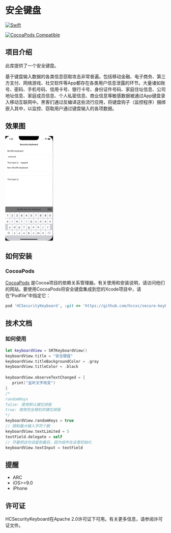 # 安全键盘
[![Swift](https://img.shields.io/badge/Swift-5.3_5.4_5.5_5.6-orange?style=flat-square)](https://img.shields.io/badge/Swift-5.3_5.4_5.5_5.6-Orange?style=flat-square)

[![CocoaPods Compatible](https://img.shields.io/cocoapods/v/Alamofire.svg?style=flat-square)](https://img.shields.io/cocoapods/v/Alamofire.svg)

## 项目介绍
此库提供了一个安全键盘。

基于键盘输入数据的各类信息窃取攻击非常普遍。包括移动金融、电子商务、第三方支付、网络游戏、社交软件等App都存在各类用户信息泄露的环节。大量诸如账号、密码、手机号码、信用卡号、银行卡号、身份证件号码、家庭住址信息、公司地址信息、家庭成员信息、个人私密信息、商业信息等敏感数据被通过App键盘录入移动互联网中。黑客们通过反编译这些流行应用，将键盘钩子（监控程序）捆绑嵌入其中，以监控、窃取用户通过键盘输入的各项数据。

## 效果图

<img src="docs/img/example.png" alt="example" style="zoom:50%;" />

## 如何安装

### CocoaPods

[CocoaPods](https://cocoapods.org) 是Cocoa项目的依赖关系管理器。有关使用和安装说明，请访问他们的网站。要使用CocoaPods将安全键盘集成到您的Xcode项目中，请在“Podfile”中指定它：

```ruby
pod 'HCSecurityKeyboard', :git => 'https://github.com/hccxc/secure-keyboard-ios'
```

## 技术文档

### 如何使用
   ```swift
   let keyboardView = SRTKeyboardView()
   keyboardView.title = "安全键盘"
   keyboardView.titleBackgroundColor = .gray
   keyboardView.titleColor = .black
   
   keyboardView.observeTextChanged = {
      print("监听文字改变")
   }
   /* 
   randomKeys
   false: 使用默认键位排版
   true: 使用完全随机的键位排版
   */
   keyboardView.randomKeys = true
   // 限制最大输入字符个数
   keyboardView.textLimited = 5
   textField.delegate = self
   // 尽量把这句话留到最后，因为组件在这里初始化
   keyboardView.textInput = textField
   ```


## 提醒

- ARC
- iOS>=9.0
- iPhone 

## 许可证

HCSecurityKeyboard在Apache 2.0许可证下可用。有关更多信息，请参阅许可证文件。

